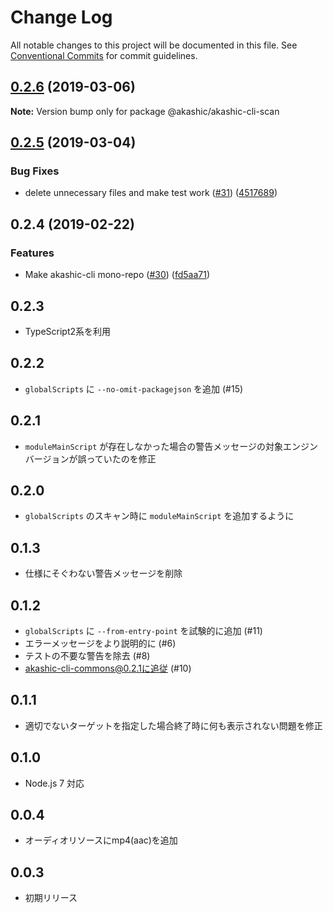 # Change Log

All notable changes to this project will be documented in this file.
See [Conventional Commits](https://conventionalcommits.org) for commit guidelines.

## [0.2.6](https://github-com-akashic-cli/akashic-games/akashic-cli/compare/@akashic/akashic-cli-scan@0.2.5...@akashic/akashic-cli-scan@0.2.6) (2019-03-06)

**Note:** Version bump only for package @akashic/akashic-cli-scan





## [0.2.5](https://github-com-akashic-cli/akashic-games/akashic-cli/compare/@akashic/akashic-cli-scan@0.2.4...@akashic/akashic-cli-scan@0.2.5) (2019-03-04)


### Bug Fixes

* delete unnecessary files and make test work ([#31](https://github-com-akashic-cli/akashic-games/akashic-cli/issues/31)) ([4517689](https://github-com-akashic-cli/akashic-games/akashic-cli/commit/4517689))





## 0.2.4 (2019-02-22)


### Features

* Make akashic-cli mono-repo ([#30](https://github-com-akashic-cli/akashic-games/akashic-cli/issues/30)) ([fd5aa71](https://github-com-akashic-cli/akashic-games/akashic-cli/commit/fd5aa71))





## 0.2.3
* TypeScript2系を利用

## 0.2.2
* `globalScripts` に `--no-omit-packagejson` を追加 (#15)

## 0.2.1
* `moduleMainScript` が存在しなかった場合の警告メッセージの対象エンジンバージョンが誤っていたのを修正

## 0.2.0
* `globalScripts` のスキャン時に `moduleMainScript` を追加するように

## 0.1.3
* 仕様にそぐわない警告メッセージを削除

## 0.1.2
* `globalScripts` に `--from-entry-point` を試験的に追加 (#11)
* エラーメッセージをより説明的に (#6)
* テストの不要な警告を除去 (#8)
* akashic-cli-commons@0.2.1に追従 (#10)

## 0.1.1
* 適切でないターゲットを指定した場合終了時に何も表示されない問題を修正

## 0.1.0
* Node.js 7 対応

## 0.0.4
* オーディオリソースにmp4(aac)を追加

## 0.0.3
* 初期リリース

